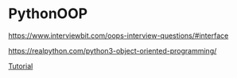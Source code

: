 # PythonOOP
https://www.interviewbit.com/oops-interview-questions/#interface

https://realpython.com/python3-object-oriented-programming/


[Tutorial](https://www.youtube.com/watch?v=Ej_02ICOIgs)
